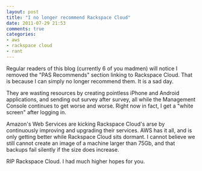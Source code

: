 ```yaml
---
layout: post
title: "I no longer recommend Rackspace Cloud"
date: 2011-07-29 21:53
comments: true
categories: 
- aws
- rackspace cloud
- rant
---
```

Regular readers of this blog (currently 6 of you madmen) will notice I removed the "PAS Recommends" section linking to Rackspace Cloud. That is because I can simply no longer recommend them. It is a sad day.

They are wasting resources by creating pointless iPhone and Android applications, and sending out survey after survey, all while the Management Console continues to get worse and worse. Right now in fact, I get a "white screen" after logging in.

Amazon's Web Services are kicking Rackspace Cloud's arse by continuously improving and upgrading their services. AWS has it all, and is only getting better while Rackspace Cloud sits dormant. I cannot believe we still cannot create an image of a machine larger than 75Gb, and that backups fail silently if the size does increase.

RIP Rackspace Cloud. I had much higher hopes for you.
